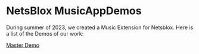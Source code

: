 # NetsBlox MusicAppDemos
During summer of 2023, we created a Music Extension for Netsblox. Here is a list of the Demos of our work:

[Master Demo](NetsBlox_MIDI_Master_Demo.xml)
